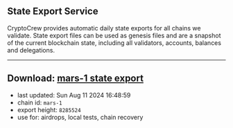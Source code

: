## State Export Service
CryptoCrew provides automatic daily state exports for all chains we validate. State export files can be used as genesis files and are a snapshot of the current blockchain state, including all validators, accounts, balances and delegations.

---
**Download: [mars-1 state export](https://dl-eu2.ccvalidators.com/SERVICE/mars/mars-1_export_8285524.json)**
---

- last updated: Sun Aug 11 2024 16:48:59
- chain id: `mars-1`
- export height: `8285524`
- use for: airdrops, local tests, chain recovery
